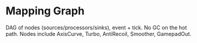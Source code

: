 # Mapping Graph
DAG of nodes (sources/processors/sinks), event + tick. No GC on the hot path.
Nodes include AxisCurve, Turbo, AntiRecoil, Smoother, GamepadOut.

